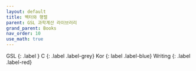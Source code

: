 ```yaml
---
layout: default
title: 벡터와 행렬
parent: GSL 과학계산 라이브러리
grand_parent: Books
nav_order: 10
use_math: true
---
```


GSL
{: .label }
C
{: .label .label-grey}
Kor
{: label .label-blue}
Writing
{: .label .label-red}